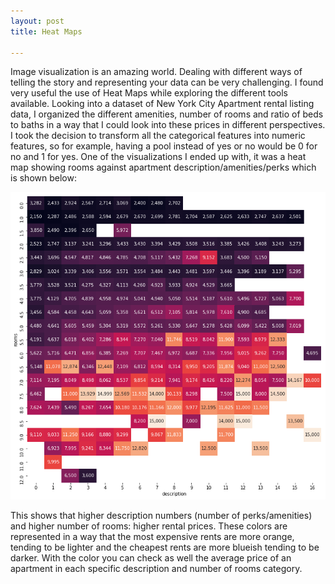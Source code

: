 ```yaml
---
layout: post
title: Heat Maps

---
```


Image visualization is an amazing world. Dealing with different ways of telling the story and representing your data can be very challenging. I found very useful the use of Heat Maps while exploring the different tools available. 
Looking into a dataset of New York City Apartment rental listing data, I organized the different amenities, number of rooms and ratio of beds to baths in a way that I could look into these prices in different perspectives. I took the decision to transform all the categorical features into numeric features, so for example, having a pool instead of yes or no would be 0 for no and 1 for yes. One of the visualizations I ended up with, it was a heat map showing rooms against apartment description/amenities/perks which is shown below:

![image](/img/house_price.png)

This shows that higher description numbers (number of perks/amenities) and higher number of rooms: higher rental prices. These colors are represented in a way that the most expensive rents are more orange, tending to be lighter and the cheapest rents are more blueish tending to be darker. With the color you can check as well the average price of an apartment in each specific description and number of rooms category.  
